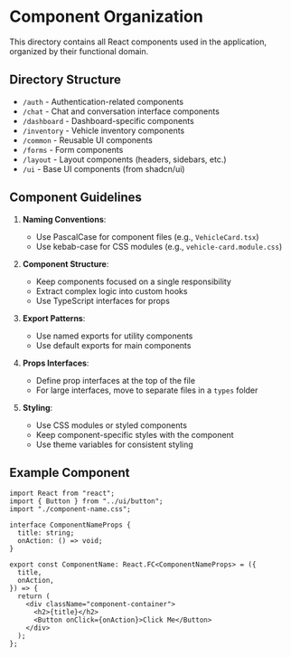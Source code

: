 # Component Organization

This directory contains all React components used in the application, organized by their functional domain.

## Directory Structure

- `/auth` - Authentication-related components
- `/chat` - Chat and conversation interface components
- `/dashboard` - Dashboard-specific components
- `/inventory` - Vehicle inventory components
- `/common` - Reusable UI components
- `/forms` - Form components
- `/layout` - Layout components (headers, sidebars, etc.)
- `/ui` - Base UI components (from shadcn/ui)

## Component Guidelines

1. **Naming Conventions**:

   - Use PascalCase for component files (e.g., `VehicleCard.tsx`)
   - Use kebab-case for CSS modules (e.g., `vehicle-card.module.css`)

2. **Component Structure**:

   - Keep components focused on a single responsibility
   - Extract complex logic into custom hooks
   - Use TypeScript interfaces for props

3. **Export Patterns**:

   - Use named exports for utility components
   - Use default exports for main components

4. **Props Interfaces**:

   - Define prop interfaces at the top of the file
   - For large interfaces, move to separate files in a `types` folder

5. **Styling**:
   - Use CSS modules or styled components
   - Keep component-specific styles with the component
   - Use theme variables for consistent styling

## Example Component

```tsx
import React from "react";
import { Button } from "../ui/button";
import "./component-name.css";

interface ComponentNameProps {
  title: string;
  onAction: () => void;
}

export const ComponentName: React.FC<ComponentNameProps> = ({
  title,
  onAction,
}) => {
  return (
    <div className="component-container">
      <h2>{title}</h2>
      <Button onClick={onAction}>Click Me</Button>
    </div>
  );
};
```

